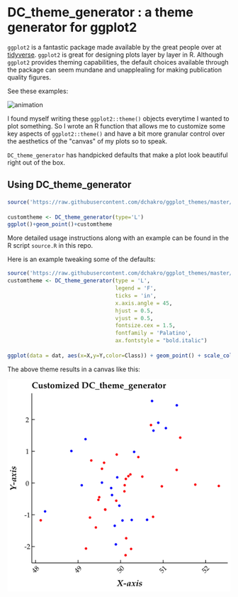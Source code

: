 # DC_theme_generator : a theme generator for ggplot2



```ggplot2``` is a fantastic package made available by the great people over at [tidyverse](https://ggplot2.tidyverse.org/). ```ggplot2``` is great for designing plots layer by layer in R. Although ```ggplot2``` provides theming capabilities, the default choices available through the package can seem mundane and unapplealing for making publication quality figures.

See these examples:

![animation](img/animation.gif)



I found myself writing these ```ggplot2::theme()``` objects everytime I wanted to plot something. So I wrote an R function that allows me to customize some key aspects of ```ggplot2::theme()``` and have a bit more granular control over the aesthetics of the "canvas" of my plots so to speak.

```DC_theme_generator``` has handpicked defaults that make a plot look beautiful right out of the box.

## Using DC_theme_generator

```R
source('https://raw.githubusercontent.com/dchakro/ggplot_themes/master/DC_theme_generator.R')

customtheme <- DC_theme_generator(type='L')
ggplot()+geom_point()+customtheme
```

More detailed usage instructions along with an example can be found in the R script ```source.R``` in this repo.

Here is an example tweaking some of the defaults:

```R
source('https://raw.githubusercontent.com/dchakro/ggplot_themes/master/DC_theme_generator.R')
customtheme <- DC_theme_generator(type = 'L',
                                  legend = 'F',
                                  ticks = 'in',
                                  x.axis.angle = 45,
                                  hjust = 0.5,
                                  vjust = 0.5,
                                  fontsize.cex = 1.5,
                                  fontfamily = 'Palatino',
                                  ax.fontstyle = "bold.italic")

ggplot(data = dat, aes(x=X,y=Y,color=Class)) + geom_point() + scale_color_manual(values=c("red","blue")) + xlab("X-axis") + ylab("Y-axis") + ggtitle("Customized DC_theme_generator") + customtheme
```

The above theme results in a canvas like this:

![Rplot](img/Rplot.png)